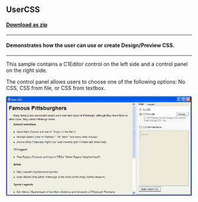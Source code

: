 ## UserCSS
#### [Download as zip](https://grapecity.github.io/DownGit/#/home?url=https://github.com/GrapeCity/ComponentOne-WinForms-Samples/tree/master/NetFramework\XHtmlEditor\VB\UserCSS)
____
#### Demonstrates how the user can use or create Design/Preview CSS.
____
This sample contains a C1Editor control on the left side and a control panel on the right side.

The control panel allows users to choose one of the following options: No CSS, CSS from file, or CSS from textbox.

![screenshot](screenshot.PNG)
